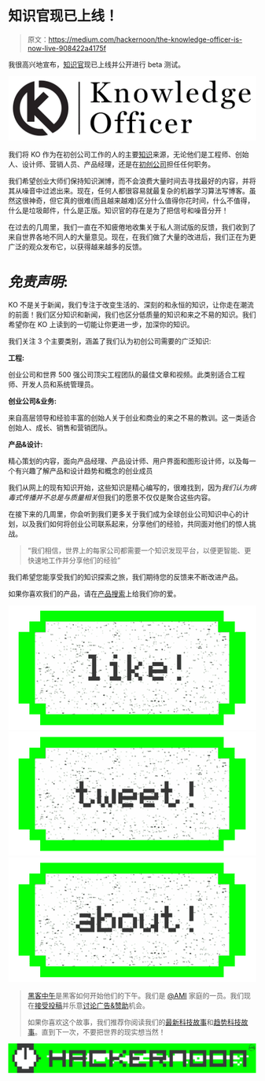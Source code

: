 # 知识官现已上线！

> 原文：<https://medium.com/hackernoon/the-knowledge-officer-is-now-live-908422a4175f>

我很高兴地宣布，[知识官](http://knowledgeofficer.com)现已上线并公开进行 beta 测试。

![](img/0957728fd77854da4546548aa40ffa7b.png)

我们将 KO 作为在初创公司工作的人的主要[知识](https://hackernoon.com/tagged/knowledge)来源，无论他们是工程师、创始人、设计师、营销人员、产品经理，还是在[初创公司](https://hackernoon.com/tagged/startup)担任任何职务。

我们希望创业大师们保持知识渊博，而不会浪费大量时间去寻找最好的内容，并将其从噪音中过滤出来。现在，任何人都很容易就最复杂的机器学习算法写博客。虽然这很神奇，但它真的很难(而且越来越难)区分什么值得你花时间，什么不值得，什么是垃圾邮件，什么是正版。知识官的存在是为了把信号和噪音分开！

在过去的几周里，我们一直在不知疲倦地收集关于私人测试版的反馈，我们收到了来自世界各地不同人的大量意见。现在，在我们做了大量的改进后，我们正在为更广泛的观众发布它，以获得越来越多的反馈。

# *免责声明*:

KO 不是关于新闻，我们专注于改变生活的、深刻的和永恒的知识，让你走在潮流的前面！我们区分知识和新闻，我们也区分低质量的知识和来之不易的知识。我们希望你在 KO 上读到的一切能让你更进一步，加深你的知识。

我们关注 3 个主要类别，涵盖了我们认为初创公司需要的广泛知识:

**工程:**

创业公司和世界 500 强公司顶尖工程团队的最佳文章和视频。此类别适合工程师、开发人员和系统管理员。

**创业公司&业务:**

来自高层领导和经验丰富的创始人关于创业和商业的来之不易的教训。这一类适合创始人、成长、销售和营销团队。

**产品&设计:**

精心策划的内容，面向产品经理、产品设计师、用户界面和图形设计师，以及每一个有兴趣了解产品和设计趋势和概念的创业成员

我们从网上的现有知识开始，这些知识是精心编写的，很难找到，因为*我们认为病毒式传播并不总是与质量相关*但我们的愿景不仅仅是聚合这些内容。

在接下来的几周里，你会听到我们更多关于我们成为全球创业公司知识中心的计划，以及我们如何将创业公司联系起来，分享他们的经验，共同面对他们的惊人挑战。

> “我们相信，世界上的每家公司都需要一个知识发现平台，以便更智能、更快速地工作并分享他们的经验”

我们希望您能享受我们的知识探索之旅，我们期待您的反馈来不断改进产品。

如果你喜欢我们的产品，请在[产品搜索](https://www.producthunt.com/posts/knowledge-officer/)上给我们你的爱。

[![](img/50ef4044ecd4e250b5d50f368b775d38.png)](http://bit.ly/HackernoonFB)[![](img/979d9a46439d5aebbdcdca574e21dc81.png)](https://goo.gl/k7XYbx)[![](img/2930ba6bd2c12218fdbbf7e02c8746ff.png)](https://goo.gl/4ofytp)

> [黑客中午](http://bit.ly/Hackernoon)是黑客如何开始他们的下午。我们是 [@AMI](http://bit.ly/atAMIatAMI) 家庭的一员。我们现在[接受投稿](http://bit.ly/hackernoonsubmission)并乐意[讨论广告&赞助](mailto:partners@amipublications.com)机会。
> 
> 如果你喜欢这个故事，我们推荐你阅读我们的[最新科技故事](http://bit.ly/hackernoonlatestt)和[趋势科技故事](https://hackernoon.com/trending)。直到下一次，不要把世界的现实想当然！

![](img/be0ca55ba73a573dce11effb2ee80d56.png)